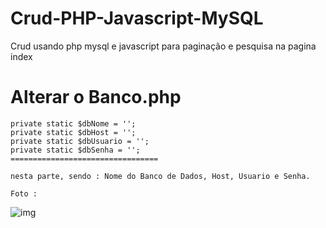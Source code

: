 # Crud-PHP-Javascript-MySQL
Crud usando php mysql e javascript para paginação e pesquisa na pagina index


Alterar o Banco.php
=====================================
    private static $dbNome = '';
    private static $dbHost = '';
    private static $dbUsuario = '';
    private static $dbSenha = '';
    =================================
    
    nesta parte, sendo : Nome do Banco de Dados, Host, Usuario e Senha.
    
    Foto : 
 ![img](https://imgur.com/bbPjZOQ)
 
 
